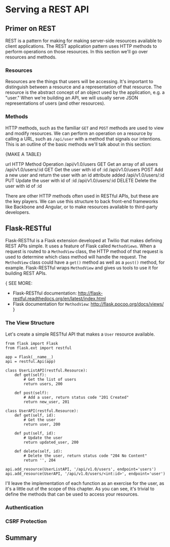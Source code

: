 # Serving a REST API

## Primer on REST

REST is a pattern for making for making server-side resources available to client applications. The REST application pattern uses HTTP methods to perform operations on those resources. In this section we'll go over resources and methods.

### Resources

Resources are the things that users will be accessing. It's important to distinguish between a resource and a representation of that resource. The resource is the abstract concept of an object used by the application, e.g. a "user." When we're building an API, we will usually serve JSON representations of users (and other resources).

### Methods

HTTP methods, such as the familiar `GET` and `POST` methods are used to view and modify resources. We can perform an operation on a resource by calling a URL, such as `/api/user` with a method that signals our intentions. This is an outline of the basic methods we'll talk about in this section:

{MAKE A TABLE}

url             HTTP Method  Operation
/api/v1.0/users      GET          Get an array of all users
/api/v1.0/users/:id  GET          Get the user with id of :id
/api/v1.0/users      POST         Add a new user and return the user with an id attribute added
/api/v1.0/users/:id  PUT          Update the user with id of :id
/api/v1.0/users/:id  DELETE       Delete the user with id of :id

There are other HTTP methods often used in RESTful APIs, but these are the key players. We can use this structure to back front-end frameworks like Backbone and Angular, or to make resources available to third-party developers.

## Flask-RESTful

Flask-RESTful is a Flask extension developed at Twilio that makes defining REST APIs simple. It uses a feature of Flask called `MethodViews`. When a request is routed to a `MethodView` class, the HTTP method of that request is used to determine which class method will handle the request. The `MethodView` class could have a `get()` method as well as a `post()` method, for example. Flask-RESTful wraps `MethodView` and gives us tools to use it for building REST APIs.

{ SEE MORE:
* Flask-RESTful documentation: http://flask-restful.readthedocs.org/en/latest/index.html
* Flask documentation for `MethodView`: http://flask.pocoo.org/docs/views/ }

### The View Structure

Let's create a simple RESTful API that makes a `User` resource available.

```
from flask import Flask
from flask.ext import restful

app = Flask(__name__)
api = restful.Api(app)

class UserListAPI(restful.Resource):
	def get(self):
    	# Get the list of users
        return users, 200

	def post(self):
    	# Add a user, return status code "201 Created"
        return new_user, 201

class UserAPI(restful.Resource):
	def get(self, id):
    	# Get the user
        return user, 200
    
    def put(self, id):
    	# Update the user
        return updated_user, 200

	def delete(self, id):
    	# Delete the user, return status code "204 No Content"
        return '', 204

api.add_resource(UserListAPI, '/api/v1.0/users', endpoint='users')
api.add_resource(UserAPI, '/api/v1.0/users/<int:id>', endpoint='user')
```

I'll leave the implementation of each function as an exercise for the user, as it's a little out of the scope of this chapter. As you can see, it's trivial to define the methods that can be used to access your resources.

### Authentication

### CSRF Protection

## Summary